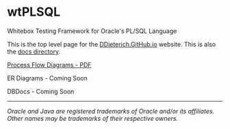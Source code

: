 # wtPLSQL
Whitebox Testing Framework for Oracle's PL/SQL Language

This is the top level page for the [DDieterich.GitHub.io](https://ddieterich.github.io/wtPLSQL) website. This is also the [docs directory](https://github.com/DDieterich/wtPLSQL/tree/master/docs).

[Process Flow Diagrams - PDF](Process_Flow.pdf)

ER Diagrams - Coming Soon

DBDocs - Coming Soon

---

_Oracle and Java are registered trademarks of Oracle and/or its affiliates. Other names may be trademarks of their respective owners._
